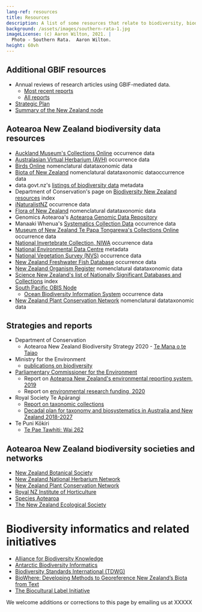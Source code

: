 ```yaml
---
lang-ref: resources
title: Resources
description: A list of some resources that relate to biodiversity, biodiversity data and biodiversity informatics.
background: /assets/images/southern-rata-1.jpg
imageLicense: (c) Aaron Wilton, 2021. |
  Photo - Southern Rata.  Aaron Wilton.
height: 60vh
---
```


## Additional GBIF resources
* Annual reviews of research articles using GBIF-mediated data. 
  * [Most recent reports](https://www.gbif.org/science-review)
  * [All reports](https://www.gbif.org/resource/search?q=%22science%20review%22%20document)
* [Strategic Plan](https://www.gbif.org/strategic-plan)
* [Summary of the New Zealand node](https://www.gbif.org/country/NZ/summary)

## Aotearoa New Zealand biodiversity data resources
* [Auckland Museum's Collections Online](https://www.aucklandmuseum.com/discover/collections) <span class="tagOccurrence">occurrence data</span>
* [Australasian Virtual Herbarium (AVH)](https://avh.chah.org.au/) <span class="tagOccurrence">occurrence data</span>
* [Birds Online](https://www.birdsnz.org.nz/) <span class="tagNomen">nomenclatural data</span><span class="tagTaxon">taxonomic data</span>
* [Biota of New Zealand](https://biotanz.landcareresearch.co.nz/) <span class="tagNomen">nomenclatural data</span><span class="tagTaxon">taxonomic data</span><span class="tagOccurrence">occurrence data</span>
* data.govt.nz's [listings of biodiversity data](https://catalogue.data.govt.nz/dataset/?tags=biodiversity) <span class="tagMetadata">metadata</span>
* Department of Conservation's page on  [Biodiversity New Zealand resources](https://www.doc.govt.nz/nature/biodiversity/biodiversity-new-zealand-resources/) <span class="tagIndex">index</span>
* [iNaturalistNZ](https://inaturalist.nz/) <span class="tagOccurrence">occurrence data</span>
* [Flora of New Zealand](https://nzflora.info/) <span class="tagNomen">nomenclatural data</span><span class="tagTaxon">taxonomic data</span> 
* Genomics Aotearoa's [Aotearoa Genomic Data Repository](https://data.agdr.org.nz/)
* Manaaki Whenua's [Systematics Collection Data](https://scd.landcareresearch.co.nz/) <span class="tagOccurrence">occurrence data</span>
* [Museum of New Zealand Te Papa Tongarewa's Collections Online](https://collections.tepapa.govt.nz/) <span class="tagOccurrence">occurrence data</span>
* [National Invertebrate Collection, NIWA](https://niwa.co.nz/our-services/online-services/nic) <span class="tagOccurrence">occurrence data</span>
* [National Environmental Data Centre](https://nedc.nz/) <span class="tagMetadata">metadata</span>
* [National Vegetation Survey (NVS)](https://nvs.landcareresearch.co.nz/) <span class="tagOccurrence">occurrence data</span>
* [New Zealand Freshwater Fish Database](https://niwa.co.nz/information-services/nz-freshwater-fish-database) <span class="tagOccurrence">occurrence data</span>
* [New Zealand Organism Register](https://www.nzor.org.nz/) <span class="tagNomen">nomenclatural data</span><span class="tagTaxon">taxonomic data</span>
* [Science New Zealand's list of Nationally Significant Databases and Collections](https://sciencenewzealand.org/our-member/nationally-significant-databases-and-collections/) <span class="tagIndex">index</span>
* [South Pacific OBIS Node](https://niwa.co.nz/our-science/coasts-and-oceans/tools-and-resources/southwestern-pacific-obis-node)
  * [Ocean Biodiversity Information System](https://obis.org/) <span class="tagOccurrence">occurrence data</span>
* [New Zealand Plant Conservation Network](https://www.nzpcn.org.nz/) <span class="tagNomen">nomenclatural data</span><span class="tagTaxon">taxonomic data</span>

## Strategies and reports
* Department of Conservation
  * Aotearoa New Zealand Biodiversity Strategy 2020 - [Te Mana o te Taiao](https://www.doc.govt.nz/nature/biodiversity/aotearoa-new-zealand-biodiversity-strategy/te-mana-o-te-taiao-summary/) 
* Ministry for the Environment
  * [publications on biodiversity](https://environment.govt.nz/publications/?topic=17_4)
* [Parliamentary Commissioner for the Environment](https://www.pce.parliament.nz/)
  * Report on [Aotearoa New Zealand's environmental reporting system, 2019](https://www.pce.parliament.nz/media/196940/focusing-aotearoa-new-zealand-s-environmental-reporting-system.pdf)
  * Report on [environmental research funding, 2020](https://www.pce.parliament.nz/media/197111/report-environmental-research-funding-review-pdf-32mb.pdf)
* Royal Society Te Ap&#257;rangi
  * [Report on taxonomic collections](https://www.royalsociety.org.nz/what-we-do/our-expert-advice/all-expert-advice-papers/national-taxonomic-collections-in-new-zealand/)
  * [Decadal plan for taxonomy and biosystematics in Australia and New Zealand 2018-2027](https://www.royalsociety.org.nz/what-we-do/our-expert-advice/all-expert-advice-papers/discovering-biodiversity/)
* Te Puni K&#333;kiri
  * [Te Pae Tawhiti: Wai 262](https://www.tpk.govt.nz/en/a-matou-whakaarotau/te-ao-maori/wai-262-te-pae-tawhiti)


## Aotearoa New Zealand biodiversity societies and networks
* [New Zealand Botanical Society](https://www.nzbotanicalsociety.org.nz/)
* [New Zealand National Herbarium Network](https://www.nzherbaria.org.nz/)
* [New Zealand Plant Conservation Network](https://www.nzpcn.org.nz/)
* [Royal NZ Institute of Horticulture](https://www.rnzih.org.nz/)
* [Species Aotearoa](https://www.speciesaotearoa.nz/)
* [The New Zealand Ecological Society](https://newzealandecology.org/)


# Biodiversity informatics and related initiatives
* [Alliance for Biodiversity Knowledge](https://www.allianceforbio.org/)
* [Antarctic Biodiversity Informatics](https://www.scar.org/eg-abi/)
* [Biodiversity Standards International (TDWG)](https://www.tdwg.org/)
* [BioWhere: Developing Methods to Georeference New Zealand’s Biota from Text](https://biowhere.massey.ac.nz/)
* [The Biocultural Label Initiative](https://www.enrich-hub.org/bc-labels)

We welcome additions or corrections to this page by emailing us at XXXXX 



